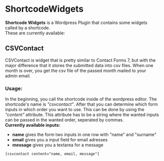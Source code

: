# ShortcodeWidgets
<b>Shortcode Widgets</b> is a Wordpress Plugin that contains some widgets called by a shortcode.<br>
These are currently available:<br>

<h2>CSVContact</h2>
<p>CSVContact is widget that is pretty similar to Contact Forms 7, but with the major difference that it 
stores the submitted data into csv files. When one month is over, you get the csv file of the passed month
mailed to your admin email.</p>
<h3>Usage:</h3>
<p>In the beginning, you call the shortcode inside of the wordpress editor. The shortcode's name is <i>"csvcontact"</i>.
After that you can determine which form inputs in which order you want to use. This can be done by using the <i>"content"</i>
attribute. This attribute has to be a string where the wanted inputs can be passed in the wanted order, seperated by commas.<br>
<b>Currently available inputs:</b></p>
<ul>
  <li><b>name</b> gives the form two inputs in one row with "name" and "surname" </li> 
  <li><b>email</b> gives you a input field for email adresses</li>
  <li><b>message</b> gives you a textarea for a message </li>
</ul>
<code>[csvcontact content="name, email, message"]</code>